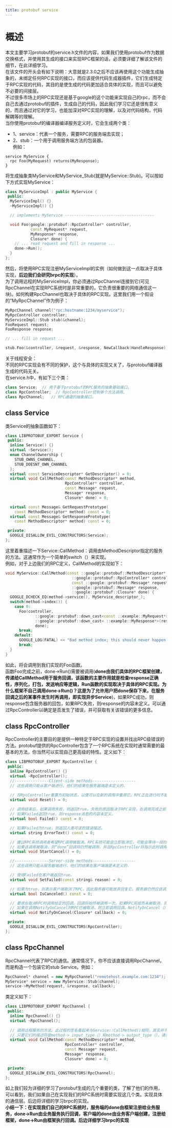 ```yaml
---
title: protobuf service
---
```

# 概述
本文主要学习protobuf的service.h文件的内容，如果我们使用protobuf作为数据交换格式，并使用其生成的接口来实现RPC框架的话，必须要详细了解该文件的细节，在此详细学习。  
在该文件的开头会有如下说明：大意就是2.3.0之后不应该再使用这个功能生成抽象的，未绑定任何RPC实现的接口，而应该提供代码生成器插件，它们生成特定于RPC实现的代码，其目的是使生成的代码更加适合具体的实现，而且可以避免不必要的间接层。  
不过很多市场上的RPC实现还是基于google的这个功能来实现自己的rpc，而不会自己去通过protobuf的插件，生成自己的代码，因此我们学习它还是很有意义的，而且通过对它的学习，也能加深对RPC实现的理解，以及对代码结构，代码解耦等的理解。  
当你使用protobuf的编译器编译服务定义时，它会生成两个类：  
 - 1、service：代表一个服务，需要RPC的服务端去实现；  
 - 2、stub：一个用于调用服务端方法的包装器。  
例如：  
```
service MyService {
  rpc Foo(MyRequest) returns(MyResponse);
}
```
将生成抽象类MyService和MyService_Stub(就是MyService::Stub)。可以按如下方式实现MyService：  
```C++
class MyServiceImpl : public MyService {
 public:
  MyServiceImpl() {}
  ~MyServiceImpl() {}

  // implements MyService ---------------------------------------

  void Foo(google::protobuf::RpcController* controller,
           const MyRequest* request,
           MyResponse* response,
           Closure* done) {
    // ... read request and fill in response ...
    done->Run();
  }
};
```
然后，将使用RPC实现注册MyServiceImpl的实例（如何做到这一点取决于具体实现，**后边我们会研究brpc的实现**）。  
为了调用远程的MyServiceImpl，你必须通过RpcChannel连接到它(可见RpcChannel在实现RPC系统时是非常重要的，它负责很重要的网络通信这一块)。如何构建RpcChannel也取决于具体的RPC实现。这里我们用一个假设的“MyRpcChannel”作为例子：  
```C++
MyRpcChannel channel("rpc:hostname:1234/myservice");
MyRpcController controller;
MyServiceImpl::Stub stub(&channel);
FooRequest request;
FooResponse response;

// ... fill in request ...

stub.Foo(&controller, &request, &response, NewCallback(HandleResponse));
```
关于线程安全：  
不同的RPC实现会有不同的保护，这个与具体的实现又关了，与protobuf编译器生成的代码无关。  
在service.h中，有如下三个类：  
```C++
class Service;  // 用于基于protobuf的RPC服务的抽象基础接口。
class RpcController;  // RpcController控制单个方法调用。
class RpcChannel;   // RPC通道的抽象接口。
```

## class Service
类Service的抽象函数如下：  
```C++
class LIBPROTOBUF_EXPORT Service {
 public:
  inline Service() {}
  virtual ~Service();
  enum ChannelOwnership {
    STUB_OWNS_CHANNEL,
    STUB_DOESNT_OWN_CHANNEL
  };
  virtual const ServiceDescriptor* GetDescriptor() = 0;
  virtual void CallMethod(const MethodDescriptor* method,
                          RpcController* controller,
                          const Message* request,
                          Message* response,
                          Closure* done) = 0;

  virtual const Message& GetRequestPrototype(
    const MethodDescriptor* method) const = 0;
  virtual const Message& GetResponsePrototype(
    const MethodDescriptor* method) const = 0;

 private:
  GOOGLE_DISALLOW_EVIL_CONSTRUCTORS(Service);
};
```
这里着重描述一下Service::CallMethod：调用由MethodDescriptor指定的服务的方法。这通常作为一个简单的switch（）来实现。  
例如，对于上边我们的RPC定义，CallMethod的实现如下：  
```C++
void MyService::CallMethod(const ::google::protobuf::MethodDescriptor* method,
                             ::google::protobuf::RpcController* controller,
                             const ::google::protobuf::Message* request,
                             ::google::protobuf::Message* response,
                             ::google::protobuf::Closure* done) {
  GOOGLE_DCHECK_EQ(method->service(), MyService_descriptor_);
  switch(method->index()) {
    case 0:
      Foo(controller,
             ::google::protobuf::down_cast<const ::example::MyRequest*>(request),
             ::google::protobuf::down_cast< ::example::MyResponse*>(response),
             done);
      break;
    default:
      GOOGLE_LOG(FATAL) << "Bad method index; this should never happen.";
      break;
  }
}
```
如此，将会调用到我们实现的Foo函数。  
函数Foo完成之前，done->Run()需要被调用(**done由我们具体的RPC框架创建，传递给CallMethod用于服务回调，该函数的主要作用就是检查response正确性，序列化，打包，发送响应等逻辑，Run函数的实现取决于具体的RPC实现。为什么框架不自己调用done->Run()？这是为了允许用户把done保存下来，在服务回调之后的某事件发生时再调用，即实现异步Service**)，如果RPC成功，则response包含服务器的回包，如果RPC失败，则response的内容未定义。可以通过RpcController以确定是否发生了错误，并可获取有关该错误的更多信息。  

## class RpcController
RpcController的主要目的是提供一种特定于RPC实现的设置并找出RPC级错误的方法。protobuf提供的RpcController包含了一个RPC系统在实现时通常需要的最基本的方法，你当然可以实现自己更高级的特性。定义如下：  
```C++
class LIBPROTOBUF_EXPORT RpcController {
 public:
  inline RpcController() {}
  virtual ~RpcController();
  //---------------Client-side methods-------------------
  // 这些调用只能从客户端进行。他们的结果在服务器端是未定义的.

  // 将RpcController重置为初始状态，以便可以在新的调用中重用它。RPC正在进行时不能被调用。
  virtual void Reset() = 0;
  
  // 调用结束后，如果调用失败，则返回true。失败的原因取决于RPC实现，在调用完成之前，不能调用Failed，
  // 如果Failed返回true，则response消息的内容未定义。
  virtual bool Failed() const = 0;

  // 如果Failed为true，则返回人类可读的错误描述。
  virtual string ErrorText() const = 0;

  // 建议RPC系统调用者希望RPC调用被取消。RPC系统可能会立即取消它，可能会等待一段时间然后取消它，甚至可能根本不会取消该调用。  
  // 如果该调用被取消，则“done”回调将仍然被调用，并且RpcController将指示此时调用失败。
  virtual void StartCancel() = 0;

  //---------------Server-side methods-------------------
  // 这些调用只能从服务器端进行。他们的结果在客户端端是未定义的.

  // 使得Failed在客户端返回true。
  virtual void SetFailed(const string& reason) = 0;

  // 如果为true，则表示客户端取消了RPC，因此服务器可能放弃回复它。服务器仍然应该调用最终的“done”回调。
  virtual bool IsCanceled() const = 0;

  // 要求在取消RPC时调用给定的回调。回调将始终被调用一次。如果RPC完成而未被取消，则完成后将调用回调。
  // 如果在调用NotifyOnCancel时RPC已被取消，则立即调用回调。NotifyOnCancel（）每个请求只能调用一次。
  virtual void NotifyOnCancel(Closure* callback) = 0;

 private:
  GOOGLE_DISALLOW_EVIL_CONSTRUCTORS(RpcController);
};
```
## class RpcChannel
RpcChannel代表了RPC的通信。通常情况下，你不应该直接调用RpcChannel，而是构造一个包装它的stub Service。例如：  
```C++
RpcChannel* channel = new MyRpcChannel("remotehost.example.com:1234");
MyService* service = new MyService::Stub(channel);
service->MyMethod(request, &response, callback);
```
类定义如下：  
```C++
class LIBPROTOBUF_EXPORT RpcChannel {
 public:
  inline RpcChannel() {}
  virtual ~RpcChannel();
  
  // 调用远程服务的方法。此过程的签名看起来与Service::CallMethod()相同，其实并不严格要求。
  // 只要它们的描述符是method-> input_type（）和method-> output_type（），请求和响应对象就不需要具有任何特定的类。
  virtual void CallMethod(const MethodDescriptor* method,
                          RpcController* controller,
                          const Message* request,
                          Message* response,
                          Closure* done) = 0;

 private:
  GOOGLE_DISALLOW_EVIL_CONSTRUCTORS(RpcChannel);
};
```
如上我们较为详细的学习了protobuf生成的几个重要的类，了解了他们的作用，可以看到，我们如果自己在实现我们的RPC系统时需要实现这几个类。实现具体的通信层。后边将详细的学习brpc的实现。  
**小结一下：在实现我们自己的RPC系统时，服务端的done由框架注册给业务服务，done->Run由业务服务执行回调，客户端的done由业务客户端创建，注册给框架，done->Run由框架执行回调。后边详细学习brpc的实现**  

